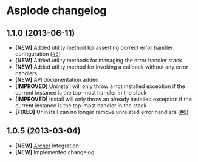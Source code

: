 # Asplode changelog

## 1.1.0 (2013-06-11)

- **[NEW]** Added utility method for asserting correct error handler
  configuration ([#5])
- **[NEW]** Added utility methods for managing the error handler stack
- **[NEW]** Added utility method for invoking a callback without any error
  handlers
- **[NEW]** API documentation added
- **[IMPROVED]** Uninstall will only throw a not installed exception if the
  current instance is the top-most handler in the stack
- **[IMPROVED]** Install will only throw an already installed exception if the
  current instance is the top-most handler in the stack
- **[FIXED]** Uninstall can no longer remove unrelated error handlers
  ([#6])

[#5]: https://github.com/eloquent/asplode/issues/5
[#6]: https://github.com/eloquent/asplode/issues/6

## 1.0.5 (2013-03-04)

- **[NEW]** [Archer] integration
- **[NEW]** Implemented changelog

[Archer]: https://github.com/IcecaveStudios/archer
